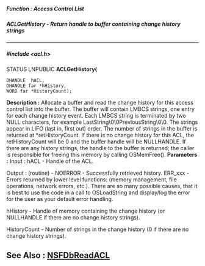 ##### Function : Access Control List
##### ACLGetHistory - Return handle to buffer containing change history strings
---
##### #include <acl.h>
STATUS LNPUBLIC **ACLGetHistory(**

	DHANDLE  hACL,
	DHANDLE far *hHistory,
	WORD far *HistoryCount);
**Description :**
Allocate a buffer and read the change history for this access control list into 
the buffer.  The buffer will contain LMBCS strings, one entry for each change 
history event.  Each LMBCS string is terminated by two NULL characters, for 
example LastString\0\0PreviousString\0\0.  The strings appear in LIFO (last in, 
first out) order.  The number of strings in the buffer is returned at 
*retHistoryCount.  If there is no change history for this ACL, the 
retHistoryCount will be 0 and the buffer handle will be NULLHANDLE.  If there 
are any history strings, the handle to the buffer is returned;  the caller is 
responsible for freeing this memory by calling OSMemFree().
**Parameters :**
Input :
hACL  -  Handle of the ACL.

Output :
(routine)  -  NOERROR - Successfully retrieved history.
ERR_xxx - Errors returned by lower level functions: (memory management, file operations, network errors, etc.).  There are so many possible causes, that it is best to use the code in a call to OSLoadString and display/log the error for the user as your default error handling.


hHistory  -  Handle of memory containing the change history (or NULLHANDLE if there are no change history strings).

HistoryCount  -  Number of strings in the change history (0 if there are no change history strings).

**See Also :**
[NSFDbReadACL](D:/md_files/NSFDbReadACL.md)
---

